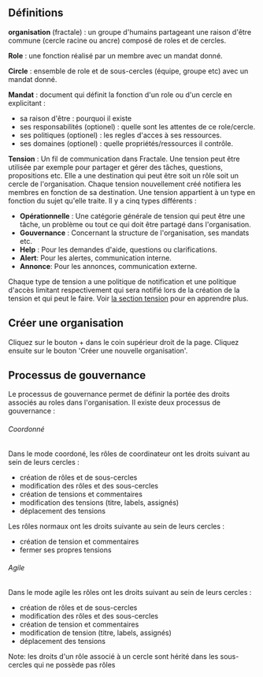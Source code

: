 ## Définitions

**organisation** (fractale) : un groupe d'humains partageant une raison d'être commune (cercle racine ou ancre) composé de roles et de cercles.

**Role** : une fonction réalisé par un membre avec un mandat donné.   

**Circle** : ensemble de role et de sous-cercles (équipe, groupe etc) avec un mandat donné.  

**Mandat** : document qui définit la fonction d'un role ou d'un cercle en explicitant :

* sa raison d'être : pourquoi il existe
* ses responsabilités (optionel) : quelle sont les attentes de ce role/cercle.
* ses politiques (optionel) : les regles d'acces à ses ressources.
* ses domaines (optionel) : quelle propriétés/ressources il contrôle.

**Tension** : Un fil de communication dans Fractale. Une tension peut être utilisée par exemple pour partager et gérer des tâches, questions, propositions etc. Elle a une destination qui peut être soit un rôle soit un cercle de l'organisation. Chaque tension nouvellement créé notifiera les membres en fonction de sa destination.
Une tension appartient à un type en fonction du sujet qu'elle traite. Il y a cinq types différents :

* **Opérationnelle** : Une catégorie générale de tension qui peut être une tâche, un problème ou tout ce qui doit être partagé dans l'organisation.
* **Gouvernance** : Concernant la structure de l'organisation, ses mandats etc.
* **Help** : Pour les demandes d'aide, questions ou clarifications.
* **Alert**: Pour les alertes, communication interne.
* **Annonce**: Pour les annonces, communication externe.

Chaque type de tension a une politique de notification et une politique d'accès limitant respectivement  qui sera notifié lors de la création de la tension et qui peut le faire.
Voir [la section tension](https://doc.fractale.co/tension) pour en apprendre plus.


## Créer une organisation

Cliquez sur le bouton + dans le coin supérieur droit de la page. Cliquez ensuite sur le bouton 'Créer une nouvelle organisation'.

## Processus de gouvernance

Le processus de gouvernance permet de définir la portée des droits associés au roles dans l'organisation. Il existe deux processus de gouvernance :

###### Coordonné

Dans le mode coordoné, les rôles de coordinateur ont les droits suivant au sein de leurs cercles :

* création de rôles et de sous-cercles
* modification des rôles et des sous-cercles
* création de tensions et commentaires
* modification des tensions (titre, labels, assignés)
* déplacement des tensions

Les rôles normaux ont les droits suivante au sein de leurs cercles :

* création de tension et commentaires 
* fermer ses propres tensions 

###### Agile

Dans le mode agile les rôles ont les droits suivant au sein de leurs cercles :

* création de rôles et de sous-cercles
* modification des rôles et des sous-cercles
* création de tension et commentaires
* modification de tension (titre, labels, assignés)
* déplacement des tensions

Note: les droits d'un rôle associé à un cercle sont hérité dans les sous-cercles qui ne possède pas rôles


